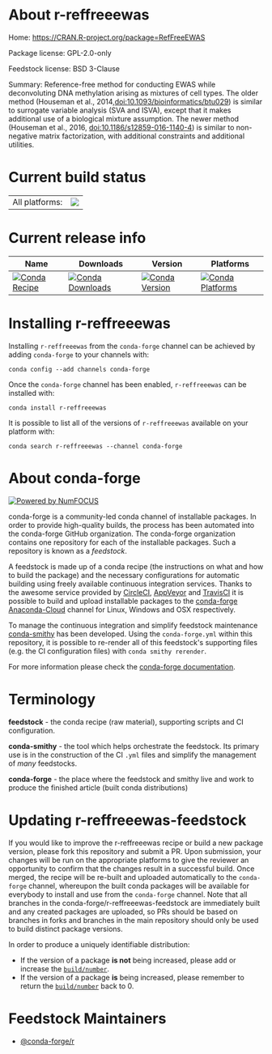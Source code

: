 About r-reffreeewas
===================

Home: https://CRAN.R-project.org/package=RefFreeEWAS

Package license: GPL-2.0-only

Feedstock license: BSD 3-Clause

Summary: Reference-free method for conducting EWAS while deconvoluting DNA methylation arising as mixtures of cell types.  The older method (Houseman et al., 2014,<doi:10.1093/bioinformatics/btu029>) is similar to surrogate variable analysis (SVA and ISVA), except that it makes additional use of a biological mixture assumption. The newer method (Houseman et al., 2016, <doi:10.1186/s12859-016-1140-4>) is similar to non-negative matrix factorization, with additional constraints and additional utilities.



Current build status
====================


<table><tr><td>All platforms:</td>
    <td>
      <a href="https://dev.azure.com/conda-forge/feedstock-builds/_build/latest?definitionId=9724&branchName=master">
        <img src="https://dev.azure.com/conda-forge/feedstock-builds/_apis/build/status/r-reffreeewas-feedstock?branchName=master">
      </a>
    </td>
  </tr>
</table>

Current release info
====================

| Name | Downloads | Version | Platforms |
| --- | --- | --- | --- |
| [![Conda Recipe](https://img.shields.io/badge/recipe-r--reffreeewas-green.svg)](https://anaconda.org/conda-forge/r-reffreeewas) | [![Conda Downloads](https://img.shields.io/conda/dn/conda-forge/r-reffreeewas.svg)](https://anaconda.org/conda-forge/r-reffreeewas) | [![Conda Version](https://img.shields.io/conda/vn/conda-forge/r-reffreeewas.svg)](https://anaconda.org/conda-forge/r-reffreeewas) | [![Conda Platforms](https://img.shields.io/conda/pn/conda-forge/r-reffreeewas.svg)](https://anaconda.org/conda-forge/r-reffreeewas) |

Installing r-reffreeewas
========================

Installing `r-reffreeewas` from the `conda-forge` channel can be achieved by adding `conda-forge` to your channels with:

```
conda config --add channels conda-forge
```

Once the `conda-forge` channel has been enabled, `r-reffreeewas` can be installed with:

```
conda install r-reffreeewas
```

It is possible to list all of the versions of `r-reffreeewas` available on your platform with:

```
conda search r-reffreeewas --channel conda-forge
```


About conda-forge
=================

[![Powered by NumFOCUS](https://img.shields.io/badge/powered%20by-NumFOCUS-orange.svg?style=flat&colorA=E1523D&colorB=007D8A)](http://numfocus.org)

conda-forge is a community-led conda channel of installable packages.
In order to provide high-quality builds, the process has been automated into the
conda-forge GitHub organization. The conda-forge organization contains one repository
for each of the installable packages. Such a repository is known as a *feedstock*.

A feedstock is made up of a conda recipe (the instructions on what and how to build
the package) and the necessary configurations for automatic building using freely
available continuous integration services. Thanks to the awesome service provided by
[CircleCI](https://circleci.com/), [AppVeyor](https://www.appveyor.com/)
and [TravisCI](https://travis-ci.com/) it is possible to build and upload installable
packages to the [conda-forge](https://anaconda.org/conda-forge)
[Anaconda-Cloud](https://anaconda.org/) channel for Linux, Windows and OSX respectively.

To manage the continuous integration and simplify feedstock maintenance
[conda-smithy](https://github.com/conda-forge/conda-smithy) has been developed.
Using the ``conda-forge.yml`` within this repository, it is possible to re-render all of
this feedstock's supporting files (e.g. the CI configuration files) with ``conda smithy rerender``.

For more information please check the [conda-forge documentation](https://conda-forge.org/docs/).

Terminology
===========

**feedstock** - the conda recipe (raw material), supporting scripts and CI configuration.

**conda-smithy** - the tool which helps orchestrate the feedstock.
                   Its primary use is in the construction of the CI ``.yml`` files
                   and simplify the management of *many* feedstocks.

**conda-forge** - the place where the feedstock and smithy live and work to
                  produce the finished article (built conda distributions)


Updating r-reffreeewas-feedstock
================================

If you would like to improve the r-reffreeewas recipe or build a new
package version, please fork this repository and submit a PR. Upon submission,
your changes will be run on the appropriate platforms to give the reviewer an
opportunity to confirm that the changes result in a successful build. Once
merged, the recipe will be re-built and uploaded automatically to the
`conda-forge` channel, whereupon the built conda packages will be available for
everybody to install and use from the `conda-forge` channel.
Note that all branches in the conda-forge/r-reffreeewas-feedstock are
immediately built and any created packages are uploaded, so PRs should be based
on branches in forks and branches in the main repository should only be used to
build distinct package versions.

In order to produce a uniquely identifiable distribution:
 * If the version of a package **is not** being increased, please add or increase
   the [``build/number``](https://conda.io/docs/user-guide/tasks/build-packages/define-metadata.html#build-number-and-string).
 * If the version of a package **is** being increased, please remember to return
   the [``build/number``](https://conda.io/docs/user-guide/tasks/build-packages/define-metadata.html#build-number-and-string)
   back to 0.

Feedstock Maintainers
=====================

* [@conda-forge/r](https://github.com/conda-forge/r/)

